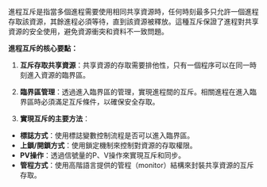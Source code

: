 進程互斥是指當多個進程需要使用相同共享資源時，任何時刻最多只允許一個進程存取該資源，其餘進程必須等待，直到該資源被釋放。這種互斥保證了進程對共享資源的安全使用，避免資源衝突和資料不一致問題。

**進程互斥的核心要點：**
1. **互斥存取共享資源**：共享資源的存取需要排他性，只有一個程序可以在同一時刻進入資源的臨界區。

2. **臨界區管理**：透過進入臨界區的管理，實現進程間的互斥。相關進程在進入臨界區時必須滿足互斥條件，以確保安全存取。

3. **實現互斥的主要方法**：
 - **標誌方式**：使用標誌變數控制流程是否可以進入臨界區。
 - **上鎖/開鎖方式**：使用鎖定機制來控制對資源的存取權限。
 - **PV操作**：透過信號量的P、V操作來實現互斥和同步。
 - **管程方式**：使用高階語言提供的管程（monitor）結構來封裝共享資源的互斥存取。